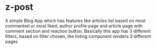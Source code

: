 # z-post

A simple Blog App which has features like articles list based on most commented or most liked, author profile page and article page with comment section and reaction button. Basically this app has 3 different filters, based on filter chosen, the listing component renders 3 different pages
